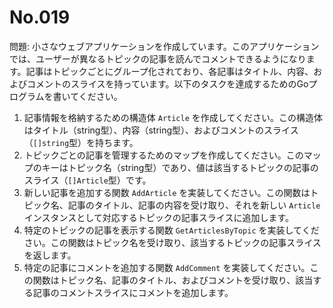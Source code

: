 # No.019

問題: 小さなウェブアプリケーションを作成しています。このアプリケーションでは、ユーザーが異なるトピックの記事を読んでコメントできるようになります。記事はトピックごとにグループ化されており、各記事はタイトル、内容、およびコメントのスライスを持っています。以下のタスクを達成するためのGoプログラムを書いてください。

1. 記事情報を格納するための構造体 `Article` を作成してください。この構造体はタイトル（string型）、内容（string型）、およびコメントのスライス（`[]string`型）を持ちます。
1. トピックごとの記事を管理するためのマップを作成してください。このマップのキーはトピック名（string型）であり、値は該当するトピックの記事のスライス（`[]Article`型）です。
1. 新しい記事を追加する関数 `AddArticle` を実装してください。この関数はトピック名、記事のタイトル、記事の内容を受け取り、それを新しい `Article` インスタンスとして対応するトピックの記事スライスに追加します。
1. 特定のトピックの記事を表示する関数 `GetArticlesByTopic` を実装してください。この関数はトピック名を受け取り、該当するトピックの記事スライスを返します。
1. 特定の記事にコメントを追加する関数 `AddComment` を実装してください。この関数はトピック名、記事のタイトル、およびコメントを受け取り、該当する記事のコメントスライスにコメントを追加します。
